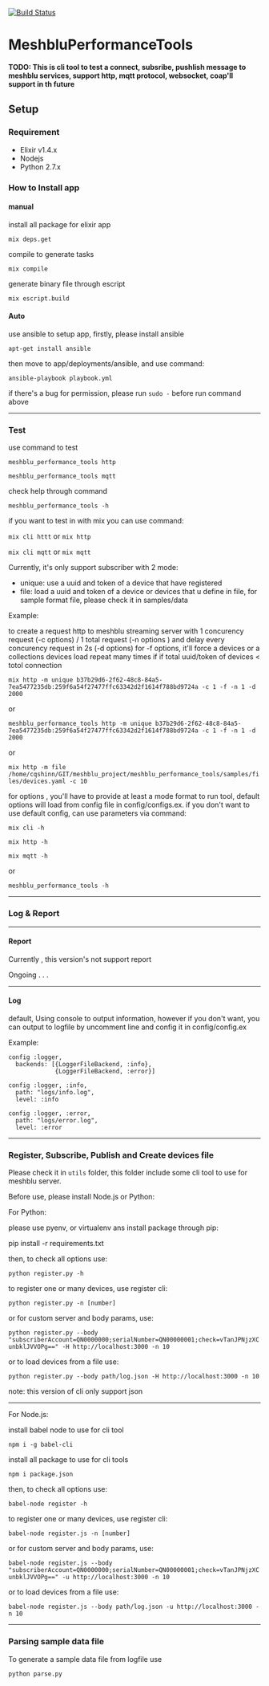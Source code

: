 [![Build Status](https://travis-ci.org/enixdark/mesh-performance-tools.svg?branch=master)](https://travis-ci.org/enixdark/mesh-performance-tools)

# MeshbluPerformanceTools

**TODO: This is cli tool to test a connect, subsribe, pushlish message to meshblu services, support http, mqtt protocol, websocket, coap'll support in th future**

## Setup

### Requirement

- Elixir v1.4.x
- Nodejs 
- Python 2.7.x

### How to Install app

#### manual

install all package for elixir app

`mix deps.get`

compile to generate tasks 

`mix compile`

generate binary file through escript

`mix escript.build`

#### Auto

use ansible to setup app, firstly, please install ansible

`apt-get install ansible`

then move to app/deployments/ansible, and use command:

`ansible-playbook playbook.yml`

if there's a bug for permission, please run `sudo -` before run command above

<hr>

### Test

use command to test

`meshblu_performance_tools http`

`meshblu_performance_tools mqtt`

check help through command

`meshblu_performance_tools -h`

if you want to test in with mix you can use command:

`mix cli httt` or `mix http`

`mix cli mqtt` or `mix mqtt`


Currently, it's only support subscriber with 2 mode:

- unique: use a uuid and token of a device that have registered
- file: load a uuid and token of a device or devices that u define in file, for sample format file, please check it in samples/data

Example:

to create a request http to meshblu streaming server with 1 concurency request (-c options) / 1 total request (-n options ) and delay every concurency request in 2s (-d options)
for -f options, it'll force a devices or a collections devices load repeat many times if if total uuid/token of devices < totol connection

`mix http -m unique b37b29d6-2f62-48c8-84a5-7ea5477235db:259f6a54f27477ffc63342d2f1614f788bd9724a -c 1 -f -n 1 -d 2000`

or 

`meshblu_performance_tools http -m unique b37b29d6-2f62-48c8-84a5-7ea5477235db:259f6a54f27477ffc63342d2f1614f788bd9724a -c 1 -f -n 1 -d 2000`

or 

`
mix http -m file /home/cqshinn/GIT/meshblu_project/meshblu_performance_tools/samples/files/devices.yaml -c 10
`

for options , you'll have to provide at least a mode format to run tool, default options will load from config file in config/configs.ex. if you don't want to use default config, can use parameters via command:

`mix cli -h`

`mix http -h`

`mix mqtt -h`

or 

`meshblu_performance_tools -h`

<hr>

### Log & Report

<hr>

#### Report

Currently , this version's not support report

Ongoing . . .

<hr>

#### Log

default, Using console to output information, however if you don't want, you can output to logfile by uncomment line and config it in config/config.ex

Example: 
```
config :logger,
  backends: [{LoggerFileBackend, :info},
             {LoggerFileBackend, :error}]

config :logger, :info,
  path: "logs/info.log",
  level: :info

config :logger, :error,
  path: "logs/error.log",
  level: :error
```

<hr>

### Register, Subscribe, Publish and Create devices file 

Please check it in `utils` folder, this folder include some cli tool to use for meshblu server.

Before use, please install Node.js or Python:


For Python:

please use pyenv, or virtualenv ans install package through pip:

pip install -r requirements.txt

then, to check all options use:

`python register.py -h`

to register one or many devices, use register cli:

```python register.py -n [number]```

or for custom server and body params, use: 

```python register.py --body "subscriberAccount=QN0000000;serialNumber=QN00000001;check=vTanJPNjzXCunbklJVVOPg==" -H http://localhost:3000 -n 10```

or to load devices from a file use:

```python register.py --body path/log.json -H http://localhost:3000 -n 10```

note: this version of cli only support json

---

For Node.js:

install babel node to use for cli tool 

`npm i -g babel-cli`

install all package to use for cli tools

`npm i package.json`


then, to check all options use:

`babel-node register -h`

to register one or many devices, use register cli:

```babel-node register.js -n [number]```

or for custom server and body params, use: 

```babel-node register.js --body "subscriberAccount=QN0000000;serialNumber=QN00000001;check=vTanJPNjzXCunbklJVVOPg==" -u http://localhost:3000 -n 10```

or to load devices from a file use:

```babel-node register.js --body path/log.json -u http://localhost:3000 -n 10```

<hr>

### Parsing  sample data file

To generate a sample data file from logfile use
 
`python parse.py` 
